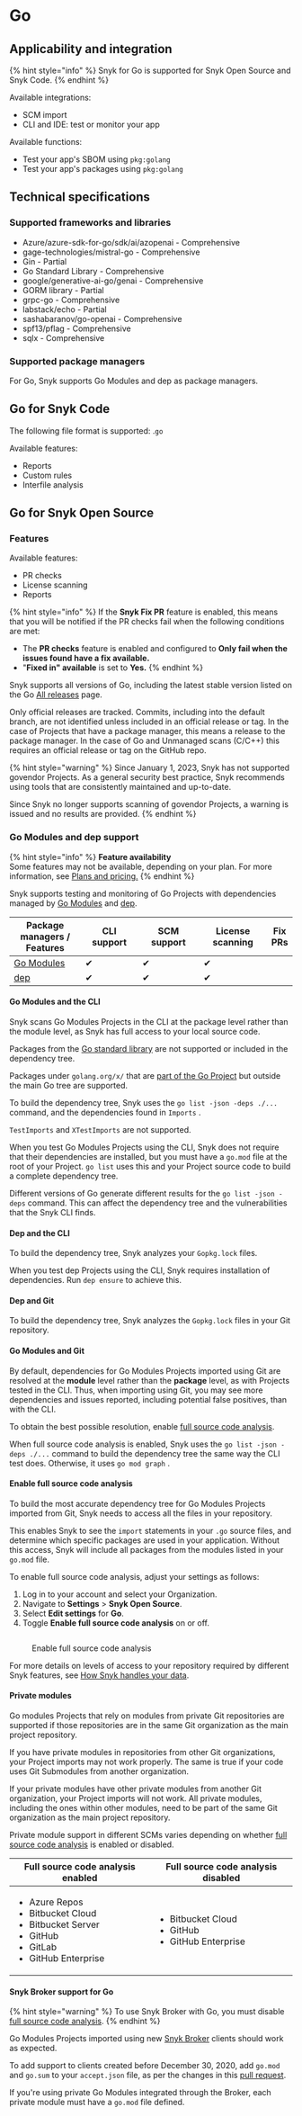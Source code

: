 # Go

## Applicability and integration

{% hint style="info" %}
Snyk for Go is supported for Snyk Open Source and Snyk Code.
{% endhint %}

Available integrations:

* SCM import
* CLI and IDE: test or monitor your app

Available functions:

* Test your app's SBOM using `pkg:golang`&#x20;
* Test your app's packages using `pkg:golang`

## Technical specifications

### Supported frameworks and libraries

* Azure/azure-sdk-for-go/sdk/ai/azopenai - Comprehensive&#x20;
* gage-technologies/mistral-go - Comprehensive&#x20;
* Gin - Partial&#x20;
* Go Standard Library - Comprehensive&#x20;
* google/generative-ai-go/genai - Comprehensive&#x20;
* GORM library - Partial&#x20;
* grpc-go - Comprehensive
* labstack/echo - Partial&#x20;
* sashabaranov/go-openai - Comprehensive&#x20;
* spf13/pflag - Comprehensive
* sqlx - Comprehensive

### Supported package managers

For Go, Snyk supports Go Modules and dep as package managers.

## Go for Snyk Code

The following file format is supported: .`go`

Available features:

* Reports
* Custom rules
* Interfile analysis

## Go for Snyk Open Source

### Features

Available features:

* PR checks
* License scanning
* Reports

{% hint style="info" %}
If the **Snyk Fix PR** feature is enabled, this means that you will be notified if the PR checks fail when the following conditions are met:&#x20;

* The **PR checks** feature is enabled and configured to **Only fail when the issues found have a fix available.**
* "**Fixed in" available** is set to **Yes.**
{% endhint %}

Snyk supports all versions of Go, including the latest stable version listed on the Go [All releases](https://go.dev/dl/) page.

Only official releases are tracked. Commits, including into the default branch, are not identified unless included in an official release or tag. In the case of Projects that have a package manager, this means a release to the package manager. In the case of Go and Unmanaged scans (C/C++) this requires an official release or tag on the GitHub repo.

{% hint style="warning" %}
Since January 1, 2023, Snyk has not supported govendor Projects. As a general security best practice, Snyk recommends using tools that are consistently maintained and up-to-date.

Since Snyk no longer supports scanning of govendor Projects, a warning is issued and no results are provided.
{% endhint %}

### Go Modules and dep support

{% hint style="info" %}
**Feature availability**\
Some features may not be available, depending on your plan. For more information, see [Plans and pricing.](https://snyk.io/plans/)
{% endhint %}

Snyk supports testing and monitoring of Go Projects with dependencies managed by [Go Modules](https://golang.org/ref/mod) and [dep](https://github.com/golang/dep).

<table><thead><tr><th width="167">Package managers / Features</th><th width="126">CLI support</th><th width="147">SCM support</th><th width="160">License scanning</th><th>Fix PRs</th></tr></thead><tbody><tr><td><a href="https://golang.org/ref/mod">Go Modules</a></td><td>✔︎</td><td>✔︎</td><td>✔︎</td><td></td></tr><tr><td><a href="https://github.com/golang/dep">dep</a></td><td>✔︎</td><td>✔︎</td><td>✔︎</td><td></td></tr></tbody></table>

#### **Go Modules and the CLI**

Snyk scans Go Modules Projects in the CLI at the package level rather than the module level, as Snyk has full access to your local source code.

Packages from the [Go standard library](https://pkg.go.dev/std) are not supported or included in the dependency tree.

Packages under `golang.org/x/` that are [part of the Go Project](https://pkg.go.dev/golang.org/x) but outside the main Go tree are supported.

To build the dependency tree, Snyk uses the `go list -json -deps ./...` command, and the dependencies found in `Imports` .

`TestImports` and `XTestImports` are not supported.

When you test Go Modules Projects using the CLI, Snyk does not require that their dependencies are installed, but you must have a `go.mod` file at the root of your Project. `go list` uses this and your Project source code to build a complete dependency tree.

Different versions of Go generate different results for the `go list -json -deps` command. This can affect the dependency tree and the vulnerabilities that the Snyk CLI finds.

#### **Dep and the CLI**

To build the dependency tree, Snyk analyzes your `Gopkg.lock` files.

When you test dep Projects using the CLI, Snyk requires installation of dependencies. Run `dep ensure` to achieve this.

#### **Dep and Git**

To build the dependency tree, Snyk analyzes the `Gopkg.lock` files in your Git repository.

#### **Go Modules and Git**

By default, dependencies for Go Modules Projects imported using Git are resolved at the **module** level rather than the **package** level, as with Projects tested in the CLI. Thus, when importing using Git, you may see more dependencies and issues reported, including potential false positives, than with the CLI.

To obtain the best possible resolution, enable [full source code analysis](go.md#enable-full-source-code-analysis).

When full source code analysis is enabled, Snyk uses the `go list -json -deps ./...` command to build the dependency tree the same way the CLI test does. Otherwise, it uses `go mod graph` .

#### Enable full source code analysis

To build the most accurate dependency tree for Go Modules Projects imported from Git, Snyk needs to access all the files in your repository.

This enables Snyk to see the `import` statements in your `.go` source files, and determine which specific packages are used in your application. Without this access, Snyk will include all packages from the modules listed in your `go.mod` file.

To enable full source code analysis, adjust your settings as follows:

1. Log in to your account and select your Organization.
2. Navigate to **Settings** > **Snyk Open Source**.
3. Select **Edit settings** for **Go**.
4. Toggle **Enable full source code analysis** on or off.

<figure><img src="../.gitbook/assets/image (149) (1).png" alt=""><figcaption><p>Enable full source code analysis</p></figcaption></figure>

For more details on levels of access to your repository required by different Snyk features, see [How Snyk handles your data](../working-with-snyk/how-snyk-handles-your-data.md).

#### **Private modules**

Go modules Projects that rely on modules from private Git repositories are supported if those repositories are in the same Git organization as the main project repository.

If you have private modules in repositories from other Git organizations, your Project imports may not work properly. The same is true if your code uses Git Submodules from another organization.

If your private modules have other private modules from another Git organization, your Project imports will not work. All private modules, including the ones within other modules, need to be part of the same Git organization as the main project repository.

Private module support in different SCMs varies depending on whether [full source code analysis](go.md#enable-full-source-code-analysis) is enabled or disabled.

| Full source code analysis enabled                                                                                                      | Full source code analysis disabled                                                |
| -------------------------------------------------------------------------------------------------------------------------------------- | --------------------------------------------------------------------------------- |
| <ul><li>Azure Repos</li><li>Bitbucket Cloud</li><li>Bitbucket Server</li><li>GitHub</li><li>GitLab</li><li>GitHub Enterprise</li></ul> | <p></p><ul><li>Bitbucket Cloud</li><li>GitHub</li><li>GitHub Enterprise</li></ul> |

#### **Snyk Broker support for Go**

{% hint style="warning" %}
To use Snyk Broker with Go, you must disable [full source code analysis](go.md#enable-full-source-code-analysis).
{% endhint %}

Go Modules Projects imported using new [Snyk Broker](../enterprise-setup/snyk-broker/) clients should work as expected.

To add support to clients created before December 30, 2020, add `go.mod` and `go.sum` to your `accept.json` file, as per the changes in this [pull request](https://github.com/snyk/broker/pull/299/files).

If you're using private Go Modules integrated through the Broker, each private module must have a `go.mod` file defined.
